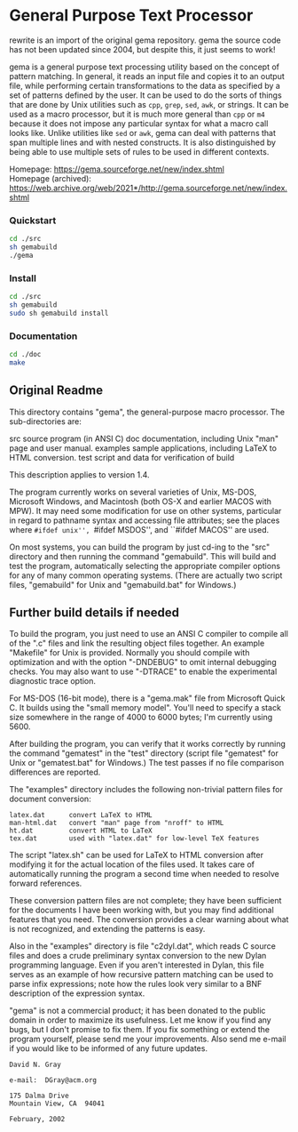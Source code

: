 # General Purpose Text Processor

rewrite is an import of the original gema repository. gema the source code has not been updated since 2004, but despite this, it just seems to work!

gema is a general purpose text processing utility based on the concept of pattern matching. In general, it reads an input file and copies it to an output file, while performing certain transformations to the data as specified by a set of patterns defined by the user. It can be used to do the sorts of things that are done by Unix utilities such as `cpp`, `grep`, `sed`, `awk`, or strings. It can be used as a macro processor, but it is much more general than `cpp` or `m4` because it does not impose any particular syntax for what a macro call looks like. Unlike utilities like `sed` or `awk`, gema can deal with patterns that span multiple lines and with nested constructs. It is also distinguished by being able to use multiple sets of rules to be used in different contexts.

Homepage: https://gema.sourceforge.net/new/index.shtml  
Homepage (archived): https://web.archive.org/web/2021*/http://gema.sourceforge.net/new/index.shtml  

### Quickstart

```sh
cd ./src
sh gemabuild
./gema
```

### Install

```sh
cd ./src
sh gemabuild
sudo sh gemabuild install
```

### Documentation

```sh
cd ./doc
make
```

## Original Readme

This directory contains "gema", the general-purpose macro processor.
The sub-directories are:

   src        source program (in ANSI C)
   doc        documentation, including Unix "man" page and user manual.
   examples   sample applications, including LaTeX to HTML conversion.
   test       script and data for verification of build

This description applies to version 1.4.

The program currently works on several varieties of Unix, MS-DOS,
Microsoft Windows, and Macintosh (both OS-X and earlier MACOS with
MPW). It may need some modification for use on other systems, particular
in regard to pathname syntax and accessing file attributes; see the
places where ``#ifdef unix'', ``#ifdef MSDOS'', and ``#ifdef MACOS'' are
used.

On most systems, you can build the program by just cd-ing to the "src"
directory and then running the command "gemabuild".  This will build and
test the program, automatically selecting the appropriate compiler
options for any of many common operating systems.  (There are actually
two script files, "gemabuild" for Unix and "gemabuild.bat" for Windows.)

## Further build details if needed

To build the program, you just need to use an ANSI C compiler to
compile all of the ".c" files and link the resulting object files
together.  An example "Makefile" for Unix is provided.  Normally you
should compile with optimization and with the option "-DNDEBUG" to omit
internal debugging checks.  You may also want to use "-DTRACE" to
enable the experimental diagnostic trace option.

For MS-DOS (16-bit mode), there is a "gema.mak" file from Microsoft
Quick C.  It builds using the "small memory model".  You'll need to
specify a stack size somewhere in the range of 4000 to 6000 bytes; I'm
currently using 5600.

After building the program, you can verify that it works correctly by
running the command "gematest" in the "test" directory (script file
"gematest" for Unix or "gematest.bat" for Windows.) The test passes if
no file comparison differences are reported.

The "examples" directory includes the following non-trivial pattern files
for document conversion:

    latex.dat      convert LaTeX to HTML
    man-html.dat   convert "man" page from "nroff" to HTML
    ht.dat         convert HTML to LaTeX
    tex.dat        used with "latex.dat" for low-level TeX features

The script "latex.sh" can be used for LaTeX to HTML conversion after
modifying it for the actual location of the files used.  It takes care of
automatically running the program a second time when needed to resolve
forward references. 

These conversion pattern files are not complete; they have been
sufficient for the documents I have been working with, but you may find
additional features that you need.  The conversion provides a clear
warning about what is not recognized, and extending the patterns is easy.

Also in the "examples" directory is file "c2dyl.dat", which reads C
source files and does a crude preliminary syntax conversion to the new
Dylan programming language.  Even if you aren't interested in Dylan, this
file serves as an example of how recursive pattern matching can be used
to parse infix expressions; note how the rules look very similar to a BNF
description of the expression syntax.


"gema" is not a commercial product; it has been donated to the public
domain in order to maximize its usefulness.  Let me know if you find any
bugs, but I don't promise to fix them.  If you fix something or extend
the program yourself, please send me your improvements.  Also send me
e-mail if you would like to be informed of any future updates.

    David N. Gray

    e-mail:  DGray@acm.org

    175 Dalma Drive
    Mountain View, CA  94041

    February, 2002
